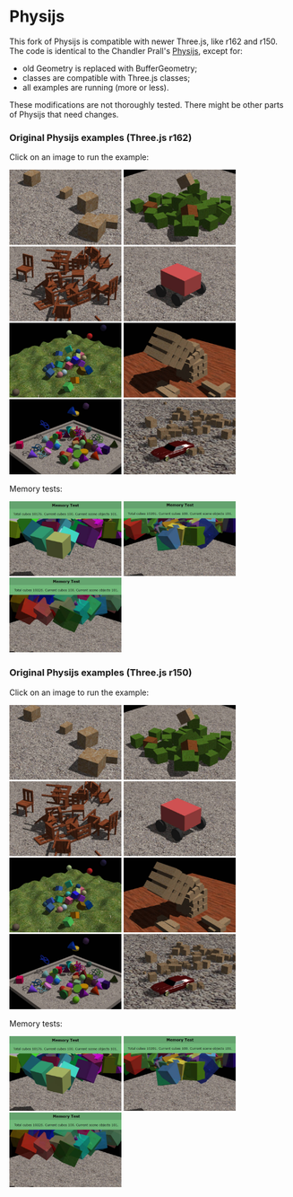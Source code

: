 Physijs
=======

This fork of Physijs is compatible with newer Three.js, like r162 and r150. The code is
identical to the Chandler Prall's [Physijs](https://github.com/chandlerprall/Physijs),
except for:

- old Geometry is replaced with BufferGeometry;
- classes are compatible with Three.js classes;
- all examples are running (more or less).

These modifications are not thoroughly tested. There might be other parts of
Physijs that need changes.

### Original Physijs examples (Three.js r162)

Click on an image to run the example:

[<img src="examples/snapshots/body.jpg" width="200">](https://boytchev.github.io/Physijs/examples/body.module.html)
[<img src="examples/snapshots/collisions.jpg" width="200">](https://boytchev.github.io/Physijs/examples/collisions.module.html)
[<img src="examples/snapshots/compound.jpg" width="200">](https://boytchev.github.io/Physijs/examples/compound.module.html)
[<img src="examples/snapshots/constraints_car.jpg" width="200">](https://boytchev.github.io/Physijs/examples/constraints_car.module.html)
[<img src="examples/snapshots/heightfield.jpg" width="200">](https://boytchev.github.io/Physijs/examples/heightfield.module.html)
[<img src="examples/snapshots/jenga.jpg" width="200">](https://boytchev.github.io/Physijs/examples/jenga.module.html)
[<img src="examples/snapshots/shapes.jpg" width="200">](https://boytchev.github.io/Physijs/examples/shapes.module.html)
[<img src="examples/snapshots/vehicle.jpg" width="200">](https://boytchev.github.io/Physijs/examples/vehicle.module.html)

Memory tests:

[<img src="examples/snapshots/memorytest-compound.jpg" width="200">](https://boytchev.github.io/Physijs/examples/memorytest-compound.module.html)
[<img src="examples/snapshots/memorytest-convex.jpg" width="200">](https://boytchev.github.io/Physijs/examples/memorytest-convex.module.html)
[<img src="examples/snapshots/memorytest.jpg" width="200">](https://boytchev.github.io/Physijs/examples/memorytest.module.html)


### Original Physijs examples (Three.js r150)

Click on an image to run the example:

[<img src="examples/snapshots/body.jpg" width="200">](https://boytchev.github.io/Physijs/examples/body.html)
[<img src="examples/snapshots/collisions.jpg" width="200">](https://boytchev.github.io/Physijs/examples/collisions.html)
[<img src="examples/snapshots/compound.jpg" width="200">](https://boytchev.github.io/Physijs/examples/compound.html)
[<img src="examples/snapshots/constraints_car.jpg" width="200">](https://boytchev.github.io/Physijs/examples/constraints_car.html)
[<img src="examples/snapshots/heightfield.jpg" width="200">](https://boytchev.github.io/Physijs/examples/heightfield.html)
[<img src="examples/snapshots/jenga.jpg" width="200">](https://boytchev.github.io/Physijs/examples/jenga.html)
[<img src="examples/snapshots/shapes.jpg" width="200">](https://boytchev.github.io/Physijs/examples/shapes.html)
[<img src="examples/snapshots/vehicle.jpg" width="200">](https://boytchev.github.io/Physijs/examples/vehicle.html)

Memory tests:

[<img src="examples/snapshots/memorytest-compound.jpg" width="200">](https://boytchev.github.io/Physijs/examples/memorytest-compound.html)
[<img src="examples/snapshots/memorytest-convex.jpg" width="200">](https://boytchev.github.io/Physijs/examples/memorytest-convex.html)
[<img src="examples/snapshots/memorytest.jpg" width="200">](https://boytchev.github.io/Physijs/examples/memorytest.html)
